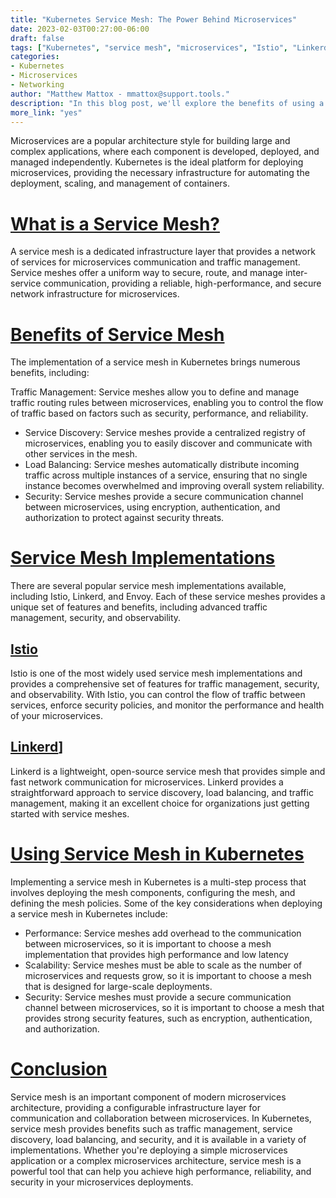 ```yaml
---
title: "Kubernetes Service Mesh: The Power Behind Microservices"
date: 2023-02-03T00:27:00-06:00
draft: false
tags: ["Kubernetes", "service mesh", "microservices", "Istio", "Linkerd", "Envoy", "communication", "traffic management", "observability", "security"]
categories:
- Kubernetes
- Microservices
- Networking
author: "Matthew Mattox - mmattox@support.tools."
description: "In this blog post, we'll explore the benefits of using a Kubernetes service mesh, including improved communication between microservices, advanced traffic management, increased observability, and enhanced security. We'll also introduce some of the most popular service mesh implementations like Istio, Linkerd, and Envoy."
more_link: "yes"
---
```


Microservices are a popular architecture style for building large and complex applications, where each component is developed, deployed, and managed independently. Kubernetes is the ideal platform for deploying microservices, providing the necessary infrastructure for automating the deployment, scaling, and management of containers.

<!--more-->
# [What is a Service Mesh?](#what-is-a-service-mesh)
A service mesh is a dedicated infrastructure layer that provides a network of services for microservices communication and traffic management. Service meshes offer a uniform way to secure, route, and manage inter-service communication, providing a reliable, high-performance, and secure network infrastructure for microservices.

# [Benefits of Service Mesh](#benefits-of-service-mesh)
The implementation of a service mesh in Kubernetes brings numerous benefits, including:

Traffic Management: Service meshes allow you to define and manage traffic routing rules between microservices, enabling you to control the flow of traffic based on factors such as security, performance, and reliability.

- Service Discovery: Service meshes provide a centralized registry of microservices, enabling you to easily discover and communicate with other services in the mesh.
- Load Balancing: Service meshes automatically distribute incoming traffic across multiple instances of a service, ensuring that no single instance becomes overwhelmed and improving overall system reliability.
- Security: Service meshes provide a secure communication channel between microservices, using encryption, authentication, and authorization to protect against security threats.

# [Service Mesh Implementations](#service-mesh-implementations)
There are several popular service mesh implementations available, including Istio, Linkerd, and Envoy. Each of these service meshes provides a unique set of features and benefits, including advanced traffic management, security, and observability.

## [Istio](#istio)
Istio is one of the most widely used service mesh implementations and provides a comprehensive set of features for traffic management, security, and observability. With Istio, you can control the flow of traffic between services, enforce security policies, and monitor the performance and health of your microservices.

## [Linkerd](#linkerd)]
Linkerd is a lightweight, open-source service mesh that provides simple and fast network communication for microservices. Linkerd provides a straightforward approach to service discovery, load balancing, and traffic management, making it an excellent choice for organizations just getting started with service meshes.

# [Using Service Mesh in Kubernetes](#using-service-mesh-in-kubernetes)
Implementing a service mesh in Kubernetes is a multi-step process that involves deploying the mesh components, configuring the mesh, and defining the mesh policies. Some of the key considerations when deploying a service mesh in Kubernetes include:
- Performance: Service meshes add overhead to the communication between microservices, so it is important to choose a mesh implementation that provides high performance and low latency
- Scalability: Service meshes must be able to scale as the number of microservices and requests grow, so it is important to choose a mesh that is designed for large-scale deployments.
- Security: Service meshes must provide a secure communication channel between microservices, so it is important to choose a mesh that provides strong security features, such as encryption, authentication, and authorization.

# [Conclusion](#conclusion)
Service mesh is an important component of modern microservices architecture, providing a configurable infrastructure layer for communication and collaboration between microservices. In Kubernetes, service mesh provides benefits such as traffic management, service discovery, load balancing, and security, and it is available in a variety of implementations. Whether you're deploying a simple microservices application or a complex microservices architecture, service mesh is a powerful tool that can help you achieve high performance, reliability, and security in your microservices deployments.